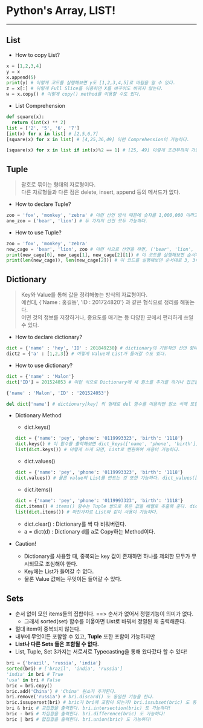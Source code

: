 # Python's Array, LIST!
---
## List
- How to copy List?
```python
x = [1,2,3,4]
y = x
x.append(5)
print(y) # 이렇게 코드를 실행해보면 y도 [1,2,3,4,5]로 바뀜을 알 수 있다.
z = x[:] # 이렇게 Full Slice를 이용하면 X를 바꾸어도 바뀌지 않는다.
w = x.copy() # 이렇게 copy() method를 이용할 수도 있다.
```

- List Comprehension
```python
def square(x):
  return (int(x) ** 2)
list = ['2', '5', '6', '7']
[int(x) for x in list] # [2,5,6,7]
[square(x) for x in list] # [4,25,36,49] 이런 Comprehension이 가능하다.

[square(x) for x in list if int(x)%2 == 1] # [25, 49] 이렇게 조건부까지 가능하다.
```

## Tuple
> 괄호로 묶이는 형태의 자료형이다.  
> 다른 자료형들과 다른 점은 delete, insert, append 등의 메서드가 없다.  

- How to declare Tuple?
```python
zoo = 'fox', 'monkey', 'zebra' # 이런 선언 방식 때문에 숫자를 1,000,000 이라고 적을 경우, (1,0,0) Tuple이 저장된다.
ano_zoo = ('bear', 'lion') # 두 가지의 선언 모두 가능하다.
```

- How to use Tuple?
```python
zoo = 'fox', 'monkey', 'zebra'
new_cage = 'bear', 'lion', zoo # 이런 식으로 선언을 하면, ('bear', 'lion', ('fox', 'monkey', 'zebra')) 가 된다.
print(new_cage[0], new_cage[1], new_cage[2][1]) # 이 코드를 실행해보면 순서대로 bear, lion, monkey가 나오게 된다. Tuple에 대한 접근 방식.
print(len(new_cage)), len(new_cage[2])) # 이 코드를 실행해보면 순서대로 3, 3이 나오게 된다. new_cage[2] == zoo 인 셈이다.
```

## Dictionary
> Key와 Value를 통해 값을 정리해놓는 방식의 자료형이다.  
> 예컨대, {'Name : 홍길동', 'ID : 201724820'} 과 같은 형식으로 정리를 해놓는다.  
> 어떤 것의 정보를 저장하거나, 중요도를 매기는 등 다양한 곳에서 편리하게 쓰일 수 있다.  

- How to declare dictionary?
```python
dict = {'name' : 'hey', 'ID' : 201849230} # dictionary의 기본적인 선언 형태이다.
dict2 = {'a' : [1,2,3]} # 이렇게 Value에 List가 들어갈 수도 있다.
```
- How to use dictionary?
```python
dict = {'name' : 'Malon'}
dict['ID'] = 201524053 # 이런 식으로 Dictionary에 새 원소를 추가를 하거나 접근을 할 수 있다.

{'name' : 'Malon', 'ID' : '201524053'}

del dict['name'] # dictionary[key] 의 형태로 del 함수를 이용하면 원소 삭제 또한 가능하다.
```
- Dictionary Method
  - dict.keys()
  ```python
  dict = {'name': 'pey', 'phone': '0119993323', 'birth': '1118'}
  dict.keys() # 이 함수를 출력해보면 dict_keys(['name', 'phone', 'birth']) 라는 Key만 모아놓은 배열이 추출된다.
  list(dict.keys()) # 이렇게 쓰게 되면, List로 변환하여 사용이 가능하다.
  ```
  - dict.values()
  ```python
  dict = {'name': 'pey', 'phone': '0119993323', 'birth': '1118'}
  dict.values() # 물론 value의 List를 만드는 것 또한 가능하다. dict_values(['pey', '0119993323', '1118'])이 추출된다.
  ```
  - dict.items()
  ```python
  dict = {'name': 'pey', 'phone': '0119993323', 'birth': '1118'}
  dict.items() # items() 함수는 Tuple 쌍으로 묶은 값을 배열로 추출해 준다. dict_items([('name', 'pey'), ('phone', '0119993323'), ('birth', '1118')])
  list(dict.items()) # 마찬가지로 List와 같이 사용이 가능하다.
  ```
  - dict.clear() : Dictionary를 싹 다 비워버린다.
  - a = dict(d) : Dictionary d를 a로 Copy하는 Method이다.
 
- Caution!
  - Dictionary를 사용할 때, 중복되는 key 값이 존재하면 하나를 제외한 모두가 무시되므로 조심해야 한다.
  - Key에는 List가 들어갈 수 없다.
  - 물론 Value 값에는 무엇이든 들어갈 수 있다.

## Sets
- 순서 없이 모인 items들의 집합이다. ==> 순서가 없어서 정렬기능이 의미가 없다.
  - 그래서 sorted(set) 함수를 이욯아면 List로 바꿔서 정렬된 채 출력해준다.
- 절대 item이 중복되지 않는다.
- 내부에 무엇이든 포함할 수 있고, __Tuple__ 또한 포함이 가능하지만
- __List나 다른 Sets 들은 포함될 수 없다.__
- List, Tuple, Set 3가지는 서로서로 Typecasting을 통해 왔다갔다 할 수 있다!
```python
bri = {'brazil', 'russia', 'india'}
sorted(bri) # ['brazil', 'india', 'russia']
'india' in bri # True
'usa' in bri # False
bric = bri.copy()
bric.add('China') # 'China' 원소가 추가된다.
bri.remove('russia') # bri.discard() 도 동일한 기능을 한다.
bric.issuperset(bri) # bric가 bri에 포함이 되는가? bri.issubset(bric) 도 동일한 기능을 한다.
bri & bric # 교집합을 출력한다. bri.intersection(bric) 도 가능하다!
bric - bri # 차집합을 출력한다. bri.difference(bric) 도 가능하다!
bric | bri # 합집합을 출력한다. bri.union(bric) 도 가능하다!
```
